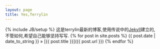 ```yaml
---
layout: page
title: Yes,Terrylin
---
```

{% include JB/setup %}
这是terrylin最新的博客,使用传说中的[Jekyll](https://github.com/mojombo/jekyll)建立的,  
不管如何,希望自己能够坚持写写.
{% for post in site.posts %}
{{ post.date | date_to_string }} » [{{ post.title }}]({{ post.url }})
{% endfor %}


